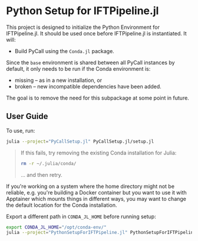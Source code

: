 # Python Setup for IFTPipeline.jl

This project is designed to initialize the Python Environment for IFTPipeline.jl.
It should be used once before IFTPipeline.jl is instantiated.
It will:

- Build PyCall using the `Conda.jl` package.

Since the `base` environment is shared between all PyCall instances by default, it only needs to be run if the Conda environment is:
- missing – as in a new installation, or 
- broken – new incompatible dependencies have been added.

The goal is to remove the need for this subpackage at some point in future. 

## User Guide

To use, run:
```bash
julia --project="PyCallSetup.jl" PyCallSetup.jl/setup.jl
```

> If this fails, try removing the existing Conda installation for Julia:
> ```bash
> rm -r ~/.julia/conda/
> ```
> ... and then retry.

If you're working on a system where the home directory might not be reliable, 
e.g. you're building a Docker container but you want to use it with Apptainer 
which mounts things in different ways, you may want to change 
the default location for the Conda installation.

Export a different path in `CONDA_JL_HOME` before running setup:
```bash
export CONDA_JL_HOME="/opt/conda-env/"
julia --project="PythonSetupForIFTPipeline.jl" PythonSetupForIFTPipeline.jl/setup.jl
```